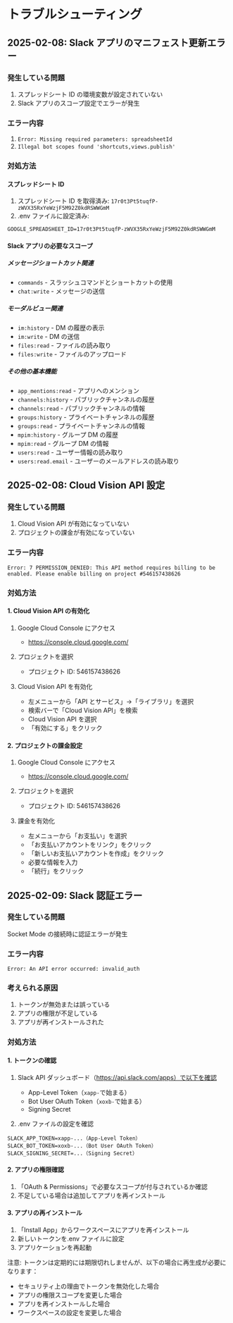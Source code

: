 # トラブルシューティング

## 2025-02-08: Slack アプリのマニフェスト更新エラー

### 発生している問題

1. スプレッドシート ID の環境変数が設定されていない
2. Slack アプリのスコープ設定でエラーが発生

### エラー内容

1. `Error: Missing required parameters: spreadsheetId`
2. `Illegal bot scopes found 'shortcuts,views.publish'`

### 対処方法

#### スプレッドシート ID

1. スプレッドシート ID を取得済み: `17r0t3Pt5tuqfP-zWVX35RxYeWzjF5M92Z0kdRSWWGmM`
2. .env ファイルに設定済み:

```
GOOGLE_SPREADSHEET_ID=17r0t3Pt5tuqfP-zWVX35RxYeWzjF5M92Z0kdRSWWGmM
```

#### Slack アプリの必要なスコープ

##### メッセージショートカット関連

- `commands` - スラッシュコマンドとショートカットの使用
- `chat:write` - メッセージの送信

##### モーダルビュー関連

- `im:history` - DM の履歴の表示
- `im:write` - DM の送信
- `files:read` - ファイルの読み取り
- `files:write` - ファイルのアップロード

##### その他の基本機能

- `app_mentions:read` - アプリへのメンション
- `channels:history` - パブリックチャンネルの履歴
- `channels:read` - パブリックチャンネルの情報
- `groups:history` - プライベートチャンネルの履歴
- `groups:read` - プライベートチャンネルの情報
- `mpim:history` - グループ DM の履歴
- `mpim:read` - グループ DM の情報
- `users:read` - ユーザー情報の読み取り
- `users:read.email` - ユーザーのメールアドレスの読み取り

## 2025-02-08: Cloud Vision API 設定

### 発生している問題

1. Cloud Vision API が有効になっていない
2. プロジェクトの課金が有効になっていない

### エラー内容

```
Error: 7 PERMISSION_DENIED: This API method requires billing to be enabled. Please enable billing on project #546157438626
```

### 対処方法

#### 1. Cloud Vision API の有効化

1. Google Cloud Console にアクセス

   - https://console.cloud.google.com/

2. プロジェクトを選択

   - プロジェクト ID: 546157438626

3. Cloud Vision API を有効化
   - 左メニューから「API とサービス」→「ライブラリ」を選択
   - 検索バーで「Cloud Vision API」を検索
   - Cloud Vision API を選択
   - 「有効にする」をクリック

#### 2. プロジェクトの課金設定

1. Google Cloud Console にアクセス

   - https://console.cloud.google.com/

2. プロジェクトを選択

   - プロジェクト ID: 546157438626

3. 課金を有効化
   - 左メニューから「お支払い」を選択
   - 「お支払いアカウントをリンク」をクリック
   - 「新しいお支払いアカウントを作成」をクリック
   - 必要な情報を入力
   - 「続行」をクリック

## 2025-02-09: Slack 認証エラー

### 発生している問題

Socket Mode の接続時に認証エラーが発生

### エラー内容

```
Error: An API error occurred: invalid_auth
```

### 考えられる原因

1. トークンが無効または誤っている
2. アプリの権限が不足している
3. アプリが再インストールされた

### 対処方法

#### 1. トークンの確認

1. Slack API ダッシュボード（https://api.slack.com/apps）で以下を確認

   - App-Level Token（`xapp-`で始まる）
   - Bot User OAuth Token（`xoxb-`で始まる）
   - Signing Secret

2. .env ファイルの設定を確認

```
SLACK_APP_TOKEN=xapp-...（App-Level Token）
SLACK_BOT_TOKEN=xoxb-...（Bot User OAuth Token）
SLACK_SIGNING_SECRET=...（Signing Secret）
```

#### 2. アプリの権限確認

1. 「OAuth & Permissions」で必要なスコープが付与されているか確認
2. 不足している場合は追加してアプリを再インストール

#### 3. アプリの再インストール

1. 「Install App」からワークスペースにアプリを再インストール
2. 新しいトークンを.env ファイルに設定
3. アプリケーションを再起動

注意: トークンは定期的には期限切れしませんが、以下の場合に再生成が必要になります：

- セキュリティ上の理由でトークンを無効化した場合
- アプリの権限スコープを変更した場合
- アプリを再インストールした場合
- ワークスペースの設定を変更した場合
